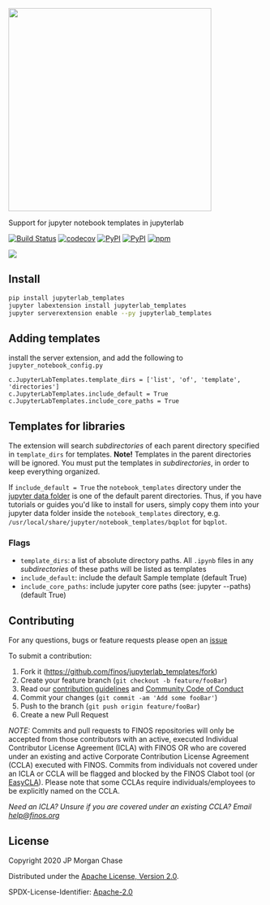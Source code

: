 <img src="https://github.com/finos/jupyterlab_templates/raw/main/docs/logo.png" width=400></img>

Support for jupyter notebook templates in jupyterlab

[![Build Status](https://github.com/finos/jupyterlab_templates/workflows/Build%20Status/badge.svg?branch=main)](https://github.com/finos/jupyterlab_templates/actions?query=workflow%3A%22Build+Status%22)
[![codecov](https://codecov.io/gh/finos/jupyterlab_templates/branch/main/graph/badge.svg)](https://codecov.io/gh/finos/jupyterlab_templates)
[![PyPI](https://img.shields.io/pypi/l/jupyterlab_templates.svg)](https://pypi.python.org/pypi/jupyterlab_templates)
[![PyPI](https://img.shields.io/pypi/v/jupyterlab_templates.svg)](https://pypi.python.org/pypi/jupyterlab_templates)
[![npm](https://img.shields.io/npm/v/jupyterlab_templates.svg)](https://www.npmjs.com/package/jupyterlab_templates)

![](https://raw.githubusercontent.com/finos/jupyterlab_templates/main/docs/example1.gif)


## Install
```bash
pip install jupyterlab_templates
jupyter labextension install jupyterlab_templates
jupyter serverextension enable --py jupyterlab_templates
```

## Adding templates
install the server extension, and add the following to `jupyter_notebook_config.py`

```python3
c.JupyterLabTemplates.template_dirs = ['list', 'of', 'template', 'directories']
c.JupyterLabTemplates.include_default = True
c.JupyterLabTemplates.include_core_paths = True
```

## Templates for libraries
The extension will search *subdirectories* of each parent directory specified in `template_dirs` for templates.
**Note!** Templates in the parent directories will be ignored. You must put the templates in *subdirectories*, in order to keep everything organized.  

If `include_default = True` the `notebook_templates` directory under the [jupyter data folder](https://jupyter.readthedocs.io/en/latest/use/jupyter-directories.html) is one of the default parent directories. Thus, if you have tutorials or guides you'd like to install for users, simply copy them into your jupyter data folder inside the `notebook_templates` directory, e.g. `/usr/local/share/jupyter/notebook_templates/bqplot` for `bqplot`.


### Flags
- `template_dirs`: a list of absolute directory paths. All `.ipynb` files in any *subdirectories* of these paths will be listed as templates
- `include_default`: include the default Sample template (default True)
- `include_core_paths`: include jupyter core paths (see: jupyter --paths) (default True)


## Contributing
For any questions, bugs or feature requests please open an [issue](https://github.com/finos/jupyterlab_templates/issues)

To submit a contribution:
1. Fork it (<https://github.com/finos/jupyterlab_templates/fork>)
2. Create your feature branch (`git checkout -b feature/fooBar`)
3. Read our [contribution guidelines](./CONTRIBUTING.md) and [Community Code of Conduct](https://www.finos.org/code-of-conduct)
4. Commit your changes (`git commit -am 'Add some fooBar'`)
5. Push to the branch (`git push origin feature/fooBar`)
6. Create a new Pull Request

_NOTE:_ Commits and pull requests to FINOS repositories will only be accepted from those contributors with an active, executed Individual Contributor License Agreement (ICLA) with FINOS OR who are covered under an existing and active Corporate Contribution License Agreement (CCLA) executed with FINOS. Commits from individuals not covered under an ICLA or CCLA will be flagged and blocked by the FINOS Clabot tool (or [EasyCLA](https://community.finos.org/docs/governance/Software-Projects/easycla)). Please note that some CCLAs require individuals/employees to be explicitly named on the CCLA.


*Need an ICLA? Unsure if you are covered under an existing CCLA? Email [help@finos.org](mailto:help@finos.org)*

## License

Copyright 2020 JP Morgan Chase

Distributed under the [Apache License, Version 2.0](http://www.apache.org/licenses/LICENSE-2.0).

SPDX-License-Identifier: [Apache-2.0](https://spdx.org/licenses/Apache-2.0)